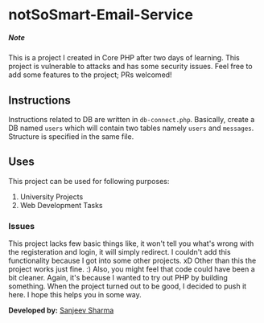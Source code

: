 # notSoSmart-Email-Service
##### Note
This is a project I created in Core PHP after two days of learning. This project is vulnerable to attacks and has some security issues. Feel free to add some features to the project; PRs welcomed!

## Instructions
Instructions related to DB are written in `db-connect.php`.
Basically, create a DB named `users` which will contain two tables namely `users` and `messages`.
Structure is specified in the same file.

## Uses
This project can be used for following purposes:
1. University Projects
2. Web Development Tasks

### Issues
This project lacks few basic things like, it won't tell you what's wrong with the registeration and login, it will simply redirect. I couldn't add this functionality because I got into some other projects. xD Other than this the project works just fine. :)
Also, you might feel that code could have been a bit cleaner. Again, it's because I wanted to try out PHP by building something. When the project turned out to be good, I decided to push it here. I hope this helps you in some way.

**Developed by:** [Sanjeev Sharma](https://thesanjeevsharma.github.io)



